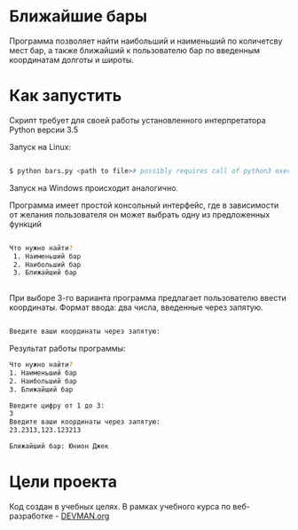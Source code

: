# Ближайшие бары

Программа позволяет найти наибольший и наименьший по количетсву мест бар, а также ближайший к пользователю бар по введенным координатам долготы и широты.

# Как запустить

Скрипт требует для своей работы установленного интерпретатора Python версии 3.5

Запуск на Linux:

```bash

$ python bars.py <path to file># possibly requires call of python3 executive instead of just python

```
Запуск на Windows происходит аналогично.

Программа имеет простой консольный интерфейс, где в зависимости от желания пользователя он может выбрать одну из предложенных функций

```bash

Что нужно найти?
 1. Наименьший бар
 2. Наибольший бар
 3. Ближайший бар
 
 ```
 
При выборе 3-го варианта программа предлагает пользователю ввести координаты. Формат ввода: два числа, введенные через запятую.

```bash

Введите ваши координаты через запятую:

 ```
 
 Результат работы программы:
 
 ``` bash
 Что нужно найти?
 1. Наименьший бар
 2. Наибольший бар
 3. Ближайший бар

Введите цифру от 1 до 3:
3
Введите ваши координаты через запятую:
23.2313,123.123213

Ближайший бар: Юнион Джек
 ```

# Цели проекта

Код создан в учебных целях. В рамках учебного курса по веб-разработке - [DEVMAN.org](https://devman.org)
